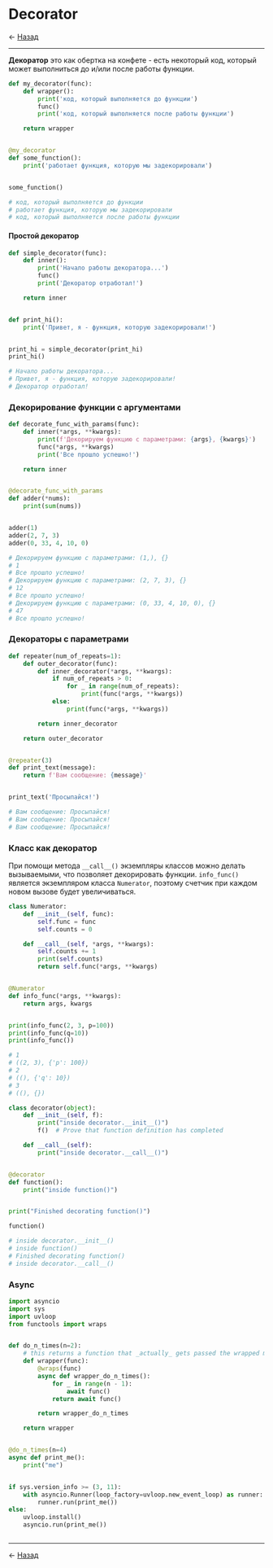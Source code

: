 # Decorator

← [Назад][back]

---

**Декоратор** это как обертка на конфете - есть некоторый код, который может выполниться до и/или после работы функции.

```python
def my_decorator(func):
    def wrapper():
        print('код, который выполняется до функции')
        func()
        print('код, который выполняется после работы функции')

    return wrapper


@my_decorator
def some_function():
    print('работает функция, которую мы задекорировали')


some_function()

# код, который выполняется до функции
# работает функция, которую мы задекорировали
# код, который выполняется после работы функции
```

#### Простой декоратор

```python
def simple_decorator(func):
    def inner():
        print('Начало работы декоратора...')
        func()
        print('Декоратор отработал!')

    return inner


def print_hi():
    print('Привет, я - функция, которую задекорировали!')


print_hi = simple_decorator(print_hi)
print_hi()

# Начало работы декоратора...
# Привет, я - функция, которую задекорировали!
# Декоратор отработал!
```

### Декорирование функции с аргументами

```python
def decorate_func_with_params(func):
    def inner(*args, **kwargs):
        print(f'Декорируем функцию с параметрами: {args}, {kwargs}')
        func(*args, **kwargs)
        print('Все прошло успешно!')

    return inner


@decorate_func_with_params
def adder(*nums):
    print(sum(nums))


adder(1)
adder(2, 7, 3)
adder(0, 33, 4, 10, 0)

# Декорируем функцию с параметрами: (1,), {}
# 1
# Все прошло успешно!
# Декорируем функцию с параметрами: (2, 7, 3), {}
# 12
# Все прошло успешно!
# Декорируем функцию с параметрами: (0, 33, 4, 10, 0), {}
# 47
# Все прошло успешно!
```

### Декораторы с параметрами

```python
def repeater(num_of_repeats=1):
    def outer_decorator(func):
        def inner_decorator(*args, **kwargs):
            if num_of_repeats > 0:
                for _ in range(num_of_repeats):
                    print(func(*args, **kwargs))
            else:
                print(func(*args, **kwargs))

        return inner_decorator

    return outer_decorator


@repeater(3)
def print_text(message):
    return f'Вам сообщение: {message}'


print_text('Просыпайся!')

# Вам сообщение: Просыпайся!
# Вам сообщение: Просыпайся!
# Вам сообщение: Просыпайся!
```

### Класс как декоратор

При помощи метода `__call__()` экземпляры классов можно делать вызываемыми, что позволяет декорировать функции.
`info_func()` является экземпляром класса `Numerator`, поэтому счетчик при каждом новом вызове будет увеличиваться.

```python
class Numerator:
    def __init__(self, func):
        self.func = func
        self.counts = 0

    def __call__(self, *args, **kwargs):
        self.counts += 1
        print(self.counts)
        return self.func(*args, **kwargs)


@Numerator
def info_func(*args, **kwargs):
    return args, kwargs


print(info_func(2, 3, p=100))
print(info_func(q=10))
print(info_func())

# 1
# ((2, 3), {'p': 100})
# 2
# ((), {'q': 10})
# 3
# ((), {})
```

```python
class decorator(object):
    def __init__(self, f):
        print("inside decorator.__init__()")
        f()  # Prove that function definition has completed

    def __call__(self):
        print("inside decorator.__call__()")


@decorator
def function():
    print("inside function()")


print("Finished decorating function()")

function()

# inside decorator.__init__()
# inside function()
# Finished decorating function()
# inside decorator.__call__()
```

### Async

```python
import asyncio
import sys
import uvloop
from functools import wraps


def do_n_times(n=2):
    # this returns a function that _actually_ gets passed the wrapped method.
    def wrapper(func):
        @wraps(func)
        async def wrapper_do_n_times():
            for _ in range(n - 1):
                await func()
            return await func()

        return wrapper_do_n_times

    return wrapper


@do_n_times(n=4)
async def print_me():
    print("me")


if sys.version_info >= (3, 11):
    with asyncio.Runner(loop_factory=uvloop.new_event_loop) as runner:
        runner.run(print_me())
else:
    uvloop.install()
    asyncio.run(print_me())
```

```python

```

---

← [Назад][back]

[back]: <> "Назад к оглавлению"